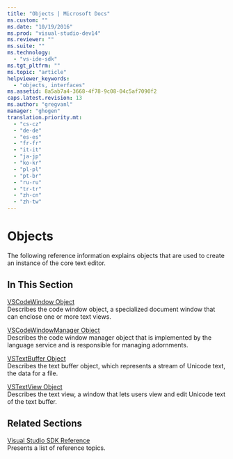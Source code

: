 ```yaml
---
title: "Objects | Microsoft Docs"
ms.custom: ""
ms.date: "10/19/2016"
ms.prod: "visual-studio-dev14"
ms.reviewer: ""
ms.suite: ""
ms.technology: 
  - "vs-ide-sdk"
ms.tgt_pltfrm: ""
ms.topic: "article"
helpviewer_keywords: 
  - "objects, interfaces"
ms.assetid: 8a5ab7a4-3668-4f78-9c08-04c5af7090f2
caps.latest.revision: 13
ms.author: "gregvanl"
manager: "ghogen"
translation.priority.mt: 
  - "cs-cz"
  - "de-de"
  - "es-es"
  - "fr-fr"
  - "it-it"
  - "ja-jp"
  - "ko-kr"
  - "pl-pl"
  - "pt-br"
  - "ru-ru"
  - "tr-tr"
  - "zh-cn"
  - "zh-tw"
---
```

# Objects
The following reference information explains objects that are used to create an instance of the core text editor.  
  
## In This Section  
 [VSCodeWindow Object](../extensibility/vscodewindow-object.md)  
 Describes the code window object, a specialized document window that can enclose one or more text views.  
  
 [VSCodeWindowManager Object](../extensibility/vscodewindowmanager-object.md)  
 Describes the code window manager object that is implemented by the language service and is responsible for managing adornments.  
  
 [VSTextBuffer Object](../extensibility/vstextbuffer-object.md)  
 Describes the text buffer object, which represents a stream of Unicode text, the data for a file.  
  
 [VSTextView Object](../extensibility/vstextview-object.md)  
 Describes the text view, a window that lets users view and edit Unicode text of the text buffer.  
  
## Related Sections  
 [Visual Studio SDK Reference](../extensibility/visual-studio-sdk-reference.md)  
 Presents a list of reference topics.